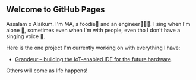 ## Welcome to GitHub Pages

Assalam o Alaikum. I'm MA, a foodie🤤 and an engineer👨🏻‍💻. I sing when I'm alone 👀, sometimes even when I'm with people, even tho I don't have a singing voice 😬.

Here is the one project I'm currently working on with everything I have:
- [Grandeur – building the IoT-enabled IDE for the future hardware](https://grandeur.dev/).

Others will come as life happens!

